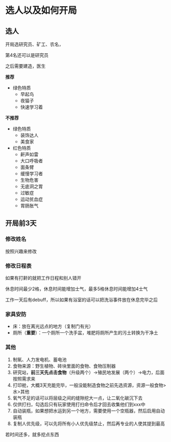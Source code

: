 # 选人以及如何开局

## 选人

开局选研究员、矿工、农名，

第4名还可以是研究员

之后需要建造，医生

**推荐**

+ 绿色特质
  + 早起鸟
  + 夜猫子
  + 快速学习着

**不推荐**

+ 绿色特质
  + 装饰达人
  + 美食家
+ 红色特质
  + 鼾声如雷
  + 大口呼吸者
  + 面条臂
  + 缓慢学习者
  + 生物危害
  + 无底洞之胃
  + 过敏症
  + 运动贫血症
  + 胃肠胀气

## 开局前3天

### 修改姓名

按照兴趣来修改

### 修改日程表

如果有打鼾的就把工作日程和别人错开

休息时间最少2格，休息时间能增加士气，最多5格休息时间能增加4士气

工作一天后有debuff，所以如果有浴室的话可以把洗浴事件放在休息完毕之后

### 家具安防

+ 床：放在离光远点的地方（复制门有光）
+ 厕所（**重要**）：一个厕所一个洗手盆，堆肥将厕所产生的污土转换为干净土

### 其他

1. 制氧、人力发电机、蓄电池
2. 食物来源：野生植物、砖块里面的食物、食物压制器
3. 研究站，**前三天先点击食物**（升级两个）->殖民地发展（两个）->电力，后面按照需求来
4. 打印舱，大概3天充能完毕，一般没能制造食物之前先选资源，资源一般食物>水>其他
5. 氧气不足的话可以将层级之间的缝隙挖大一点，让二氧化碳沉下去
6. 仅供打扫，勾选后只有玩家使用打扫命令后才回去收集他们到xxx中
7. 自动装瓶，如果想把水运到另一个地方，需要使用一个空瓶器，然后启用自动装瓶
8. 复制人优先级，可以先将所有小人优先级禁止，然后再专业的人使其提到最高

若时间还多，就多挖点东西


